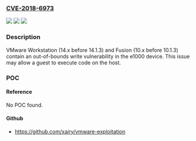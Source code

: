 ### [CVE-2018-6973](https://cve.mitre.org/cgi-bin/cvename.cgi?name=CVE-2018-6973)
![](https://img.shields.io/static/v1?label=Product&message=Fusion&color=blue)
![](https://img.shields.io/static/v1?label=Version&message=n%2Fa&color=blue)
![](https://img.shields.io/static/v1?label=Vulnerability&message=Out-of-bounds%20write%20vulnerability&color=brighgreen)

### Description

VMware Workstation (14.x before 14.1.3) and Fusion (10.x before 10.1.3) contain an out-of-bounds write vulnerability in the e1000 device. This issue may allow a guest to execute code on the host.

### POC

#### Reference
No POC found.

#### Github
- https://github.com/xairy/vmware-exploitation

